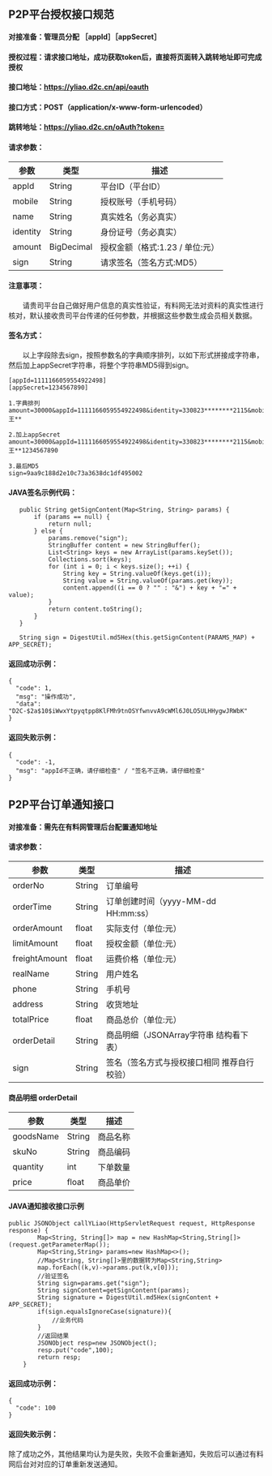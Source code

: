  
 ## P2P平台授权接口规范
 
 #### 对接准备：管理员分配 ［appId］［appSecret］
 
 #### 授权过程：请求接口地址，成功获取token后，直接将页面转入跳转地址即可完成授权
 
 #### 接口地址：https://yliao.d2c.cn/api/oauth
 
 #### 接口方式：POST（application/x-www-form-urlencoded）
 
 #### 跳转地址：https://yliao.d2c.cn/oAuth?token=

 #### 请求参数：
 
| 参数 | 类型 |描述 |
| ---- | ---- | ---- |
| appId | String | 平台ID（平台ID） |
| mobile | String |  授权账号（手机号码） |
| name | String |  真实姓名（务必真实）  |
| identity | String |  身份证号（务必真实）  |
| amount | BigDecimal |  授权金额（格式:1.23 / 单位:元） |
| sign | String |  请求签名（签名方式:MD5） |

 #### 注意事项：
 　　请贵司平台自己做好用户信息的真实性验证，有料网无法对资料的真实性进行核对，默认接收贵司平台传递的任何参数，并根据这些参数生成会员相关数据。
 
 #### 签名方式：
 　　以上字段除去sign，按照参数名的字典顺序排列，以如下形式拼接成字符串，然后加上appSecret字符串，将整个字符串MD5得到sign。
 
 ```
 [appId=1111166059554922498]
 [appSecret=1234567890]
 
 1.字典排列
 amount=30000&appId=1111166059554922498&identity=330823********2115&mobile=137****9882&name=王**
 
 2.加上appSecret
 amount=30000&appId=1111166059554922498&identity=330823********2115&mobile=137****9882&name=王**1234567890
 
 3.最后MD5
 sign=9aa9c188d2e10c73a3638dc1df495002
 ```
 
 #### JAVA签名示例代码：
 ```
    public String getSignContent(Map<String, String> params) {
        if (params == null) {
            return null;
        } else {
            params.remove("sign");
            StringBuffer content = new StringBuffer();
            List<String> keys = new ArrayList(params.keySet());
            Collections.sort(keys);
            for (int i = 0; i < keys.size(); ++i) {
                String key = String.valueOf(keys.get(i));
                String value = String.valueOf(params.get(key));
                content.append((i == 0 ? "" : "&") + key + "=" + value);
            }
            return content.toString();
        }
    }
    
    String sign = DigestUtil.md5Hex(this.getSignContent(PARAMS_MAP) + APP_SECRET);
 ```
 #### 返回成功示例：
 ```
 {
   "code": 1,
   "msg": "操作成功",
   "data": "D2C-$2a$10$iWwxYtpyqtpp8KlFMh9tnOSYfwnvvA9cWMl6J0LO5ULHHygwJRWbK"
 }
 ```
 #### 返回失败示例：
 ```
 {
   "code": -1,
   "msg": "appId不正确，请仔细检查" / "签名不正确，请仔细检查"
 }
 ```

 ## P2P平台订单通知接口
 
 #### 对接准备：需先在有料网管理后台配置通知地址
 
 #### 请求参数：
 
| 参数 | 类型 |描述 |
| ---- | ---- | ---- |
| orderNo | String | 订单编号 |
| orderTime | String |  订单创建时间（yyyy-MM-dd HH:mm:ss） |
| orderAmount | float |  实际支付（单位:元）  |
| limitAmount | float |  授权金额（单位:元） |
| freightAmount | float |  运费价格（单位:元） |
| realName | String |  用户姓名 |
| phone | String |  手机号 |
| address | String |  收货地址 |
| totalPrice | float |  商品总价（单位:元） |
| orderDetail | String |  商品明细（JSONArray字符串 结构看下表） |
| sign | String |  签名（签名方式与授权接口相同 推荐自行校验） |

#### 商品明细 orderDetail
| 参数 | 类型 |描述 |
| ---- | ---- | ---- |
| goodsName | String | 商品名称 |
| skuNo | String |  商品编码 |
| quantity | int |  下单数量  |
| price | float |  商品单价  |

#### JAVA通知接收接口示例
```
public JSONObject callYLiao(HttpServletRequest request, HttpResponse response) {
        Map<String, String[]> map = new HashMap<String,String[]>(request.getParameterMap());
        Map<String,String> params=new HashMap<>();
        //Map<String, String[]>里的数据转为Map<String,String>
        map.forEach((k,v)->params.put(k,v[0]));
        //验证签名
        String sign=params.get("sign");
        String signContent=getSignContent(params);
        String signature = DigestUtil.md5Hex(signContent + APP_SECRET);
        if(sign.equalsIgnoreCase(signature)){
            //业务代码
        }
        //返回结果
        JSONObject resp=new JSONObject();
        resp.put("code",100);
        return resp;
    }
```

 #### 返回成功示例：
 ```
 {
   "code": 100
 }
 ```
 #### 返回失败示例：
 
 除了成功之外，其他结果均认为是失败，失败不会重新通知，失败后可以通过有料网后台对对应的订单重新发送通知。
